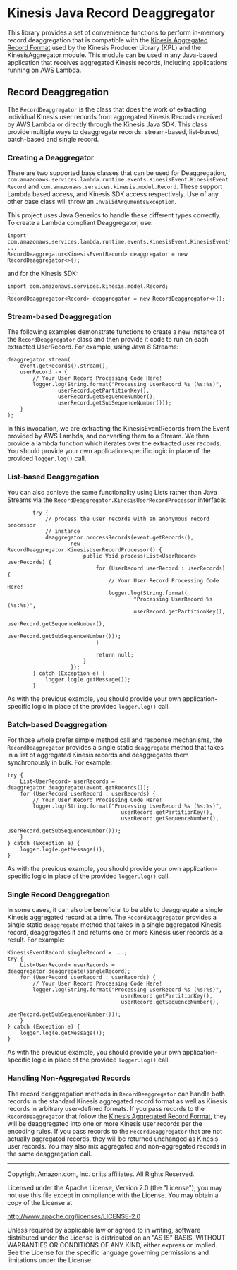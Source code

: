 # Kinesis Java Record Deaggregator

This library provides a set of convenience functions to perform in-memory record deaggregation that is compatible with the [Kinesis Aggregated Record Format](https://github.com/awslabs/amazon-kinesis-producer/blob/master/aggregation-format.md) used by the Kinesis Producer Library (KPL) and the KinesisAggregator module. This module can be used in any Java-based application that receives aggregated Kinesis records, including applications running on AWS Lambda.

## Record Deaggregation

The `RecordDeaggregator` is the class that does the work of extracting individual Kinesis user records from aggregated Kinesis Records received by AWS Lambda or directly through the Kinesis Java SDK. This class provide multiple ways to deaggregate records: stream-based, list-based, batch-based and single record.

### Creating a Deaggregator

There are two supported base classes that can be used for Deaggregation, `com.amazonaws.services.lambda.runtime.events.KinesisEvent.KinesisEventRecord` and `com.amazonaws.services.kinesis.model.Record`. These support Lambda based access, and Kinesis SDK access respectively. Use of any other base class will throw an `InvalidArgumentsException`.  

This project uses Java Generics to handle these different types correctly. To create a Lambda compliant Deaggregator, use:

```
import com.amazonaws.services.lambda.runtime.events.KinesisEvent.KinesisEventRecord;
...
RecordDeaggregator<KinesisEventRecord> deaggregator = new RecordDeaggregator<>();
```

and for the Kinesis SDK:

```
import com.amazonaws.services.kinesis.model.Record;
...
RecordDeaggregator<Record> deaggregator = new RecordDeaggregator<>();
```

### Stream-based Deaggregation

The following examples demonstrate functions to create a new instance of the `RecordDeaggregator` class and then provide it code to run on each extracted UserRecord. For example, using Java 8 Streams:

```
deaggregator.stream(
    event.getRecords().stream(),
    userRecord -> {
        // Your User Record Processing Code Here!
        logger.log(String.format("Processing UserRecord %s (%s:%s)",
                userRecord.getPartitionKey(),
                userRecord.getSequenceNumber(),
                userRecord.getSubSequenceNumber()));
    }
);
```

In this invocation, we are extracting the KinesisEventRecords from the Event provided by AWS Lambda, and converting them to a Stream. We then provide a lambda function which iterates over the extracted user records.  You should provide your own application-specific logic in place of the provided `logger.log()` call.

### List-based Deaggregation

You can also achieve the same functionality using Lists rather than Java Streams via the `RecordDeaggregator.KinesisUserRecordProcessor` interface:

```
        try {
            // process the user records with an anonymous record processor
            // instance
            deaggregator.processRecords(event.getRecords(),
                    new RecordDeaggregator.KinesisUserRecordProcessor() {
                        public Void process(List<UserRecord> userRecords) {
                            for (UserRecord userRecord : userRecords) {
                                // Your User Record Processing Code Here!
                                logger.log(String.format(
                                        "Processing UserRecord %s (%s:%s)",
                                        userRecord.getPartitionKey(),
                                        userRecord.getSequenceNumber(),
                                        userRecord.getSubSequenceNumber()));
                            }

                            return null;
                        }
                    });
        } catch (Exception e) {
            logger.log(e.getMessage());
        }
```

As with the previous example, you should provide your own application-specific logic in place of the provided `logger.log()` call.

### Batch-based Deaggregation

For those whole prefer simple method call and response mechanisms, the `RecordDeaggregator` provides a single static `deaggregate` method that takes in a list of aggregated Kinesis records and deaggregates them synchronously in bulk. For example:

```
try {
    List<UserRecord> userRecords = deaggregator.deaggregate(event.getRecords());
    for (UserRecord userRecord : userRecords) {
        // Your User Record Processing Code Here!
        logger.log(String.format("Processing UserRecord %s (%s:%s)", 
                                    userRecord.getPartitionKey(), 
                                    userRecord.getSequenceNumber(),
                                    userRecord.getSubSequenceNumber()));
    }
} catch (Exception e) {
    logger.log(e.getMessage());
}
```

As with the previous example, you should provide your own application-specific logic in place of the provided `logger.log()` call.

### Single Record Deaggregation

In some cases, it can also be beneficial to be able to deaggregate a single Kinesis aggregated record at a time.  The `RecordDeaggregator` provides a single static `deaggregate` method that takes in a single aggregated Kinesis record, deaggregates it and returns one or more Kinesis user records as a result.  For example:

```
KinesisEventRecord singleRecord = ...;
try {
    List<UserRecord> userRecords = deaggregator.deaggregate(singleRecord);
    for (UserRecord userRecord : userRecords) {
        // Your User Record Processing Code Here!
        logger.log(String.format("Processing UserRecord %s (%s:%s)", 
                                    userRecord.getPartitionKey(), 
                                    userRecord.getSequenceNumber(),
                                    userRecord.getSubSequenceNumber()));
    }
} catch (Exception e) {
    logger.log(e.getMessage());
}
```

As with the previous example, you should provide your own application-specific logic in place of the provided `logger.log()` call.

### Handling Non-Aggregated Records

The record deaggregation methods in `RecordDeaggregator` can handle both records in the standard Kinesis aggregated record format as well as Kinesis records in arbitrary user-defined formats.  If you pass records to the `RecordDeaggregator` that follow the [Kinesis Aggregated Record Format](https://github.com/awslabs/amazon-kinesis-producer/blob/master/aggregation-format.md), they will be deaggregated into one or more Kinesis user records per the encoding rules.  If you pass records to the `RecordDeaggregator` that are not actually aggregated records, they will be returned unchanged as Kinesis user records.  You may also mix aggregated and non-aggregated records in the same deaggregation call.

----

Copyright Amazon.com, Inc. or its affiliates. All Rights Reserved.

Licensed under the Apache License, Version 2.0 (the "License");
you may not use this file except in compliance with the License.
You may obtain a copy of the License at

   http://www.apache.org/licenses/LICENSE-2.0

Unless required by applicable law or agreed to in writing, software
distributed under the License is distributed on an "AS IS" BASIS,
WITHOUT WARRANTIES OR CONDITIONS OF ANY KIND, either express or implied.
See the License for the specific language governing permissions and
limitations under the License.
